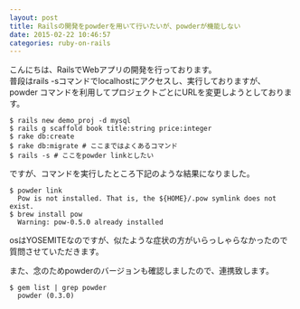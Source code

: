 ```yaml
---
layout: post
title: Railsの開発をpowderを用いて行いたいが、powderが機能しない
date: 2015-02-22 10:46:57
categories: ruby-on-rails
---
```

<p>こんにちは、RailsでWebアプリの開発を行っております。<br>
普段はrails -sコマンドでlocalhostにアクセスし、実行しておりますが、<br>
powder コマンドを利用してプロジェクトごとにURLを変更しようとしております。</p>

<pre><code>$ rails new demo_proj -d mysql
$ rails g scaffold book title:string price:integer
$ rake db:create
$ rake db:migrate # ここまではよくあるコマンド
$ rails -s # ここをpowder linkとしたい
</code></pre>

<p>ですが、コマンドを実行したところ下記のような結果になりました。</p>

<pre><code>$ powder link
  Pow is not installed. That is, the ${HOME}/.pow symlink does not exist.
$ brew install pow
  Warning: pow-0.5.0 already installed
</code></pre>

<p>osはYOSEMITEなのですが、似たような症状の方がいらっしゃらなかったので<br>
質問させていただきます。</p>

<p>また、念のためpowderのバージョンも確認しましたので、連携致します。</p>

<pre><code>$ gem list | grep powder
  powder (0.3.0)
</code></pre>
